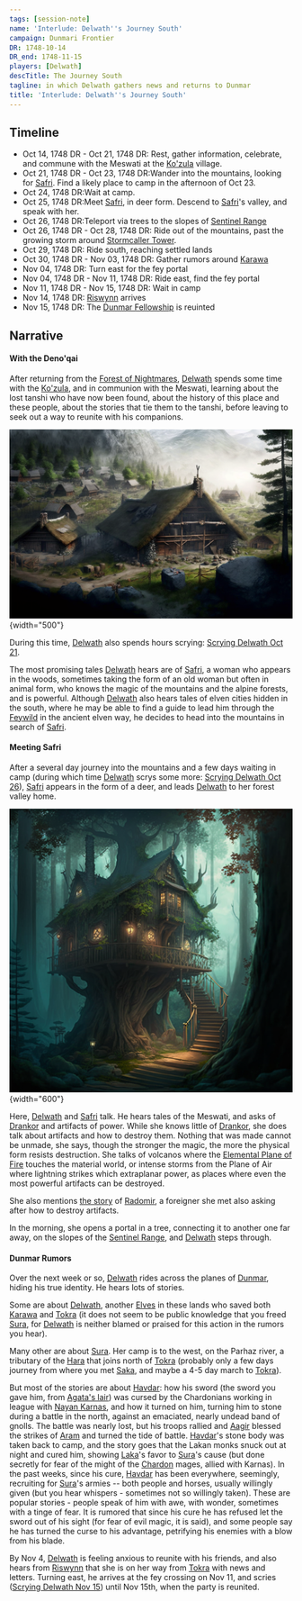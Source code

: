 ```yaml
---
tags: [session-note]
name: 'Interlude: Delwath''s Journey South'
campaign: Dunmari Frontier
DR: 1748-10-14
DR_end: 1748-11-15
players: [Delwath]
descTitle: The Journey South
tagline: in which Delwath gathers news and returns to Dunmar
title: 'Interlude: Delwath''s Journey South'
---
```

## Timeline

- Oct 14, 1748 DR - Oct 21, 1748 DR: Rest, gather information, celebrate, and commune with the Meswati at the [Ko'zula](<../../../groups/deno-qai-tribes/northern-tribes/ko-zula.md>) village.
- Oct 21, 1748 DR - Oct 23, 1748 DR:Wander into the mountains, looking for [Safri](<../../../people/deno-qai/safri.md>). Find a likely place to camp in the afternoon of Oct 23.
- Oct 24, 1748 DR:Wait at camp.
- Oct 25, 1748 DR:Meet [Safri](<../../../people/deno-qai/safri.md>), in deer form. Descend to [Safri](<../../../people/deno-qai/safri.md>)'s valley, and speak with her. 
- Oct 26, 1748 DR:Teleport via trees to the slopes of [Sentinel Range](<../../../gazetteer/sentinel-range/sentinel-range.md>)
- Oct 26, 1748 DR - Oct 28, 1748 DR: Ride out of the mountains, past the growing storm around [Stormcaller Tower](<../../../gazetteer/greater-dunmar/dunmari-basin/stormcaller-tower.md>). 
- Oct 29, 1748 DR: Ride south, reaching settled lands
- Oct 30, 1748 DR - Nov 03, 1748 DR: Gather rumors around [Karawa](<../../../gazetteer/greater-dunmar/realms/dunmar/eastern-dunmar/karawa.md>)
- Nov 04, 1748 DR: Turn east for the fey portal
- Nov 04, 1748 DR - Nov 11, 1748 DR: Ride east, find the fey portal
- Nov 11, 1748 DR - Nov 15, 1748 DR: Wait in camp
- Nov 14, 1748 DR: [Riswynn](<../../../people/pcs/dunmar-fellowship/riswynn.md>) arrives
- Nov 15, 1748 DR: The [Dunmar Fellowship](<../../../people/pcs/dunmar-fellowship/dunmar-fellowship.md>) is reuinted
## Narrative

#### With the Deno'qai

After returning from the [Forest of Nightmares](<../../../gazetteer/far-north/forest-of-nightmares.md>), [Delwath](<../../../people/pcs/dunmar-fellowship/delwath.md>) spends some time with the [Ko'zula](<../../../groups/deno-qai-tribes/northern-tribes/ko-zula.md>), and in communion with the Meswati, learning about the lost tanshi who have now been found, about the history of this place and these people, about the stories that tie them to the tanshi, before leaving to seek out a way to reunite with his companions. 

![Kozula Village](../../../assets/kozula-village.png){width="500"}

During this time, [Delwath](<../../../people/pcs/dunmar-fellowship/delwath.md>) also spends hours scrying: [Scrying Delwath Oct 21](<../scrying-and-spying/scrying-delwath-oct-21.md>).

The most promising tales [Delwath](<../../../people/pcs/dunmar-fellowship/delwath.md>) hears are of [Safri](<../../../people/deno-qai/safri.md>), a woman who appears in the woods, sometimes taking the form of an old woman but often in animal form, who knows the magic of the mountains and the alpine forests, and is powerful. Although [Delwath](<../../../people/pcs/dunmar-fellowship/delwath.md>) also hears tales of elven cities hidden in the south, where he may be able to find a guide to lead him through the [Feywild](<../../../cosmology/multiverse/echo-realms/feywild/feywild.md>) in the ancient elven way, he decides to head into the mountains in search of [Safri](<../../../people/deno-qai/safri.md>). 
#### Meeting Safri

After a several day journey into the mountains and a few days waiting in camp (during which time [Delwath](<../../../people/pcs/dunmar-fellowship/delwath.md>) scrys some more: [Scrying Delwath Oct 26](<../scrying-and-spying/scrying-delwath-oct-26.md>)), [Safri](<../../../people/deno-qai/safri.md>) appears in the form of a deer, and leads [Delwath](<../../../people/pcs/dunmar-fellowship/delwath.md>) to her forest valley home.

![Safri House](../../../assets/safri-house.png){width="600"}

Here, [Delwath](<../../../people/pcs/dunmar-fellowship/delwath.md>) and [Safri](<../../../people/deno-qai/safri.md>) talk. He hears tales of the Meswati, and asks of [Drankor](<../../../history/drankorian-era/drankorian-empire.md>) and artifacts of power. While she knows little of [Drankor](<../../../history/drankorian-era/drankorian-empire.md>), she does talk about artifacts and how to destroy them. Nothing that was made cannot be unmade, she says, though the stronger the magic, the more the physical form resists destruction. She talks of volcanos where the [Elemental Plane of Fire](<../../../cosmology/multiverse/energy-realms/elemental-realms/elemental-plane-of-fire/elemental-plane-of-fire.md>) touches the material world, or intense storms from the Plane of Air where lightning strikes which extraplanar power, as places where even the most powerful artifacts can be destroyed. 

She also mentions [the story](<../../../people/other-humans/radomir.md#safris-tale>) of [Radomir](<../../../people/other-humans/radomir.md>), a foreigner she met also asking after how to destroy artifacts. 

In the morning, she opens a portal in a tree, connecting it to another one far away, on the slopes of the [Sentinel Range](<../../../gazetteer/sentinel-range/sentinel-range.md>), and [Delwath](<../../../people/pcs/dunmar-fellowship/delwath.md>) steps through. 
#### Dunmar Rumors

Over the next week or so, [Delwath](<../../../people/pcs/dunmar-fellowship/delwath.md>) rides across the planes of [Dunmar](<../../../gazetteer/greater-dunmar/realms/dunmar/dunmar.md>), hiding his true identity. He hears lots of stories.

Some are about [Delwath](<../../../people/pcs/dunmar-fellowship/delwath.md>), another [Elves](<../../../species/children-of-the-embodied-gods/elves/elves.md>) in these lands who saved both [Karawa](<../../../gazetteer/greater-dunmar/realms/dunmar/eastern-dunmar/karawa.md>) and [Tokra](<../../../gazetteer/greater-dunmar/realms/dunmar/central-dunmar/tokra/tokra.md>) (it does not seem to be public knowledge that you freed [Sura](<../../../people/dunmari/sura.md>), for [Delwath](<../../../people/pcs/dunmar-fellowship/delwath.md>) is neither blamed or praised for this action in the rumors you hear).

Many other are about [Sura](<../../../people/dunmari/sura.md>). Her camp is to the west, on the Parhaz river, a tributary of the [Hara](<../../../gazetteer/greater-dunmar/rivers/hara-watershed/hara.md>) that joins north of [Tokra](<../../../gazetteer/greater-dunmar/realms/dunmar/central-dunmar/tokra/tokra.md>) (probably only a few days journey from where you met [Saka](<../../../people/dunmari/saka.md>), and maybe a 4-5 day march to [Tokra](<../../../gazetteer/greater-dunmar/realms/dunmar/central-dunmar/tokra/tokra.md>)). 

But most of the stories are about [Havdar](<../../../people/dunmari/havdar.md>): how his sword (the sword you gave him, from [Agata's lair](<../../../gazetteer/greater-dunmar/dunmari-basin/agata-s-lair.md>)) was cursed by the Chardonians working in league with [Nayan Karnas](<../../../people/dunmari/nayan-karnas.md>), and how it turned on him, turning him to stone during a battle in the north, against an emaciated, nearly undead band of gnolls. The battle was nearly lost, but his troops rallied and [Aagir](<../../../cosmology/gods/incorporeal-gods/dunmari/aagir.md>) blessed the strikes of [Aram](<../../../people/dunmari/aram.md>) and turned the tide of battle. [Havdar](<../../../people/dunmari/havdar.md>)'s stone body was taken back to camp, and the story goes that the Lakan monks snuck out at night and cured him, showing [Laka](<../../../cosmology/gods/incorporeal-gods/dunmari/laka.md>)'s favor to [Sura](<../../../people/dunmari/sura.md>)'s cause (but done secretly for fear of the might of the [Chardon](<../../../gazetteer/west-coast/chardonian-empire/chardon/chardon.md>) mages, allied with Karnas). In the past weeks, since his cure, [Havdar](<../../../people/dunmari/havdar.md>) has been everywhere, seemingly, recruiting for [Sura](<../../../people/dunmari/sura.md>)'s armies -- both people and horses, usually willingly given (but you hear whispers - sometimes not so willingly taken). These are popular stories - people speak of him with awe, with wonder, sometimes with a tinge of fear. It is rumored that since his cure he has refused let the sword out of his sight (for fear of evil magic, it is said), and some people say he has turned the curse to his advantage, petrifying his enemies with a blow from his blade.

By Nov 4, [Delwath](<../../../people/pcs/dunmar-fellowship/delwath.md>) is feeling anxious to reunite with his friends, and also hears from [Riswynn](<../../../people/pcs/dunmar-fellowship/riswynn.md>) that she is on her way from [Tokra](<../../../gazetteer/greater-dunmar/realms/dunmar/central-dunmar/tokra/tokra.md>) with news and letters. Turning east, he arrives at the fey crossing on Nov 11, and scries ([Scrying Delwath Nov 15](<../scrying-and-spying/scrying-delwath-nov-15.md>)) until Nov 15th, when the party is reunited.